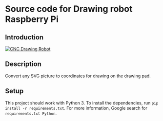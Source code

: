 # Source code for Drawing robot Raspberry Pi


## Introduction
[![CNC Drawing Robot](http://img.youtube.com/vi/glni9MKygLI/0.jpg)](https://www.youtube.com/watch?v=glni9MKygLI "CNC Drawing Robot")


## Description
Convert any SVG picture to coordinates for drawing on the drawing pad.

## Setup
This project should work with Python 3. To install the dependencies, run `pip install -r requirements.txt`. 
For more information, Google search for `requirements.txt Python`.
